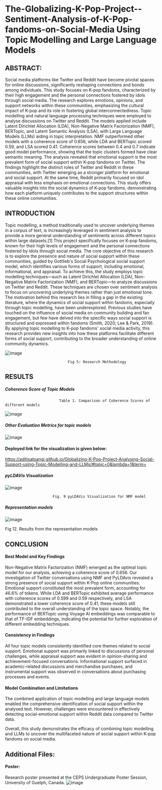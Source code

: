 # The-Globalizing-K-Pop-Project--Sentiment-Analysis-of-K-Pop-fandoms-on-Social-Media Using Topic Modelling and Large Language Models


## ABSTRACT: 
Social media platforms like Twitter and Reddit have become pivotal spaces for online discussions, significantly reshaping connections and bonds among individuals. This study focuses on K-pop fandoms, characterized by their high engagement and the personal connections fostered by idols through social media. The research explores emotions, opinions, and support networks within these communities, emphasizing the cultural impact of K-pop and its role in fostering global interconnectedness.
Topic modelling and natural language processing techniques were employed to analyse discussions on Twitter and Reddit. The models applied include Latent Dirichlet Allocation (LDA), Non-Negative Matrix Factorization (NMF), BERTopic, and Latent Semantic Analysis (LSA), with Large Language Models (LLMs) aiding in topic interpretation. NMF outperformed other models with a coherence score of 0.656, while LDA and BERTopic scored 0.59, and LSA scored 0.41. Coherence scores between 0.4 and 0.7 indicate good model performance, showing that the topic clusters formed have clear semantic meaning.
The analysis revealed that emotional support is the most prevalent form of social support within K-pop fandoms on Twitter. The findings highlight the distinct roles of Twitter and Reddit in these communities, with Twitter emerging as a stronger platform for emotional and social support. At the same time, Reddit primarily focused on idol appraisal with less emphasis on emotional connections. This study offers valuable insights into the social dynamics of K-pop fandoms, demonstrating how each platform uniquely contributes to the support structures within these online communities.

## INTRODUCTION
Topic modelling, a method traditionally used to uncover underlying themes in a corpus of text, is increasingly leveraged in sentiment analysis to provide a more general understanding of sentiments across different topics within large datasets.[1] This project specifically focuses on K-pop fandoms, known for their high levels of engagement and the personal connections fostered by idols through social media. The core objective of this research is to explore the presence and nature of social support within these communities, guided by Gottlieb's Social Psychological social support model, which identifies various forms of support, including emotional, informational, and appraisal.
To achieve this, the study employs topic modelling techniques—such as Latent Dirichlet Allocation (LDA), Non-Negative Matrix Factorization (NMF), and BERTopic—to analyze discussions on Twitter and Reddit. These techniques are chosen over sentiment analysis to focus on uncovering underlying themes rather than just emotional tone. The motivation behind this research lies in filling a gap in the existing literature, where the dynamics of social support within fandoms, especially through topic modelling, have been underexplored.
Previous studies have touched on the influence of social media on community building and fan engagement, but few have delved into the specific ways social support is structured and expressed within fandoms (Smith, 2020; Lee & Park, 2019). By applying topic modelling to K-pop fandoms' social media activity, this research provides new insights into how these platforms facilitate different forms of social support, contributing to the broader understanding of online community dynamics.


![image](https://github.com/user-attachments/assets/131cb07a-3b56-4fba-81e9-4cdf280fa618)

 
                                 Fig 5: Research Methodology


## 	RESULTS

##### 	Coherence Score of Topic Models 
                             Table 1. Comparison of Coherence Scores of different models
 
![image](https://github.com/user-attachments/assets/81c05bb6-c4e8-4e0c-a083-540ce1581258)




##### 	Other Evaluation Metrics for topic models

![image](https://github.com/user-attachments/assets/efe6025f-0aff-44d1-82cf-e5cff29555c1)


#### Deployed link for the visualization is given below:

https://aditisatsangi.github.io/Globalizing-K-Pop-Project-Analysing-Social-Support-using-Topic-Modelling-and-LLMs/#topic=0&lambda=1&term=


##### 	pyLDAVis Visualization

![image](https://github.com/user-attachments/assets/29849a81-df5e-49de-a69b-d6882fb541d5)

 
                          Fig. 9 pyLDAVis Visualization for NMF model 

 ##### 	Representation models

![image](https://github.com/user-attachments/assets/436fe714-8756-49c7-92a7-0270d1216977)



Fig 12. Results from the representation models

 
## CONCLUSION

#### Best Model and Key Findings
Non-Negative Matrix Factorization (NMF) emerged as the optimal topic model for our analysis, achieving a coherence score of 0.656. Our investigation of Twitter conversations using NMF and PyLDAvis revealed a strong presence of social support within K-Pop online communities. Emotional support constituted the most prevalent form, accounting for 46.6% of tokens.
While LDA and BERTopic exhibited average performance with coherence scores of 0.599 and 0.59 respectively, and LSA demonstrated a lower coherence score of 0.41, these models still contributed to the overall understanding of the topic space. Notably, the performance of BERTopic using Voyage AI embeddings was comparable to that of TF-IDF embeddings, indicating the potential for further exploration of different embedding techniques.

#### 	Consistency in Findings
All four topic models consistently identified core themes related to social support. Emotional support was primarily linked to discussions of personal challenges, while appraisal support was evident in opinion-sharing and achievement-focused conversations. Informational support surfaced in academic-related discussions and merchandise purchases, and instrumental support was observed in conversations about purchasing processes and events.

#### 	Model Combination and Limitations
The combined application of topic modelling and large language models enabled the comprehensive identification of social support within the analysed text. However, challenges were encountered in effectively detecting social-emotional support within Reddit data compared to Twitter data.

Overall, this study demonstrates the efficacy of combining topic modelling and LLMs to uncover the multifaceted nature of social support within K-pop fandoms on social media.




## Additional Files:
#### Poster:  
Research poster presented at the CEPS Undergraduate Poster Session, University of Guelph, Canada.
![image](https://github.com/user-attachments/assets/d38a69a5-965b-4c80-bcfe-b97833bde03f)







